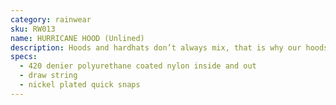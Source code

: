 ```yaml
---
category: rainwear
sku: RW013
name: HURRICANE HOOD (Unlined)
description: Hoods and hardhats don’t always mix, that is why our hoods are removable. Avalable by request can be applied to any jacket.
specs:
  - 420 denier polyurethane coated nylon inside and out
  - draw string
  - nickel plated quick snaps
---
```

